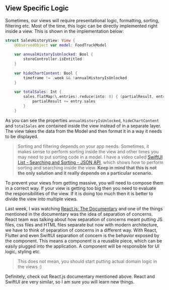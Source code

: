 
## View Specific Logic 

Sometimes, our views will require presentational logic, formatting, sorting, filtering etc. Most of the time, this logic can be directly implemented right inside a view. This is shown in the implementation below: 

``` swift 
struct SalesHistoryView: View {
    @ObservedObject var model: FoodTruckModel
    
    var annualHistoryIsUnlocked: Bool {
        storeController.isEntitled
    }
    
    var hideChartContent: Bool {
        timeframe != .week && !annualHistoryIsUnlocked
    }
     
    var totalSales: Int {
        sales.flatMap(\.entries).reduce(into: 0) { (partialResult, entry) in
            partialResult += entry.sales
        }
    }
```

As you can see the properties ```annualHistoryIsUnlocked```, ```hideChartContent``` and ```totalSales``` are contained inside the view instead of in a separate layer. The view takes the data from the Model and then format it in a way it needs to be displayed. 

> Sorting and filtering depends on your app needs. Sometimes, it makes sense to perform sorting inside the view and other times you may need to put sorting code in a model. I have a video called [SwiftUI List - Searching and Sorting - JSON API](https://youtu.be/hMZdRduyA_4), which shows how to perform sorting and searching inside the view. **Keep in mind that this is not the only solution and it really depends on a particular scenario.**  

To prevent your views from getting massive, you will need to compose them in a correct way. If your view is getting too big then you need to evaluate the responsibilities of the view. If it is doing too much then it is better to divide the view into multiple views. 

Last week, I was watching [React.js: The Documentary](https://youtu.be/8pDqJVdNa44) and one of the things mentioned in the documentary was the idea of separation of concerns. React team was talking about how separation of concerns meant putting JS files, css files and HTML files separate but now with modern architecture, we have to think of separation of concerns in a different way. With React, Flutter and even SwiftUI separation of concern is the behavior exposed by the component. This means a component is a reusable piece, which can be easily plugged into the application. A component will be responsible for UI logic, styling etc. 

> This does not mean, you should start putting actual domain logic in the views :) 

Definitely, check out React.js documentary mentioned above. React and SwiftUI are very similar, so I am sure you will learn new things. 
